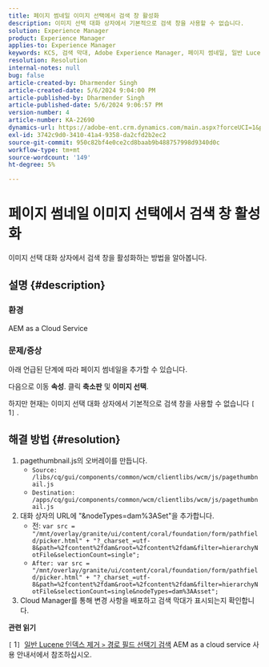 ```yaml
---
title: 페이지 썸네일 이미지 선택에서 검색 창 활성화
description: 이미지 선택 대화 상자에서 기본적으로 검색 창을 사용할 수 없습니다.
solution: Experience Manager
product: Experience Manager
applies-to: Experience Manager
keywords: KCS, 검색 막대, Adobe Experience Manager, 페이지 썸네일, 일반 Lucene 인덱스
resolution: Resolution
internal-notes: null
bug: false
article-created-by: Dharmender Singh
article-created-date: 5/6/2024 9:04:00 PM
article-published-by: Dharmender Singh
article-published-date: 5/6/2024 9:06:57 PM
version-number: 4
article-number: KA-22690
dynamics-url: https://adobe-ent.crm.dynamics.com/main.aspx?forceUCI=1&pagetype=entityrecord&etn=knowledgearticle&id=07b64f26-ec0b-ef11-9f8a-6045bd006b25
exl-id: 3742c9d0-3410-41a4-9358-da2cfd2b2ec2
source-git-commit: 950c82bf4e0ce2cd8baab9b488757998d9340d0c
workflow-type: tm+mt
source-wordcount: '149'
ht-degree: 5%

---
```


# 페이지 썸네일 이미지 선택에서 검색 창 활성화


이미지 선택 대화 상자에서 검색 창을 활성화하는 방법을 알아봅니다.

## 설명 {#description}


### 환경

AEM as a Cloud Service

### 문제/증상

아래 언급된 단계에 따라 페이지 썸네일을 추가할 수 있습니다.

다음으로 이동 <b>속성</b>. 클릭 <b>축소판</b> 및 <b>이미지 선택</b>.

하지만 현재는 이미지 선택 대화 상자에서 기본적으로 검색 창을 사용할 수 없습니다 `[` 1`]` .






## 해결 방법 {#resolution}


1. pagethumbnail.js의 오버레이를 만듭니다.
   - `Source: /libs/cq/gui/components/common/wcm/clientlibs/wcm/js/pagethumbnail.js`
   - `Destination: /apps/cq/gui/components/common/wcm/clientlibs/wcm/js/pagethumbnail.js`
2. 대화 상자의 URL에 &quot;&amp;nodeTypes=dam%3ASet&quot;을 추가합니다.
   - 전: `var src = "/mnt/overlay/granite/ui/content/coral/foundation/form/pathfield/picker.html" + "?_charset_=utf-8&path=%2fcontent%2fdam&root=%2fcontent%2fdam&filter=hierarchyNotFile&selectionCount=single";`
   - `After: var src = "/mnt/overlay/granite/ui/content/coral/foundation/form/pathfield/picker.html" + "?_charset_=utf-8&path=%2fcontent%2fdam&root=%2fcontent%2fdam&filter=hierarchyNotFile&selectionCount=single&nodeTypes=dam%3AAsset";`
3. Cloud Manager를 통해 변경 사항을 배포하고 검색 막대가 표시되는지 확인합니다.




<b>관련 읽기</b>

`[` 1`]`  [일반 Lucene 인덱스 제거 `>`  경로 필드 선택기 검색](https://experienceleague.adobe.com/docs/experience-manager-cloud-service/content/operations/removal-generic-lucene-index.html?lang=en#author-instance) AEM as a cloud service 사용 안내서에서 참조하십시오.
